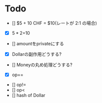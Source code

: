 # Todo

* [] $5 + 10 CHF = $10(レートが 2:1 の場合)
* [x] $5*2=$10
* [] amountをprivateにする
* [x] Dollarの副作用どうする?
* [] Moneyの丸め処理どうする?
* [x] op==
* [] op!=
* [] op<
* [] hash of Dollar
